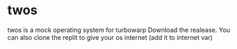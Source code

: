 # twos
twos is a mock operating system for turbowarp
Download the realease. You can also clone the replit to give your os internet (add it to internet var)
